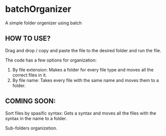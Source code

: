 # batchOrganizer
A simple folder orgenizer using batch

## HOW TO USE?
Drag and drop / copy and paste the file to the desired folder and run the file.

The code has a few options for organization:
1. By file extension: Makes a folder for every file type and moves all the correct files in it.
2. By file name: Takes every file with the same name and moves them to a folder.

## COMING SOON:
Sort files by spasific syntax: Gets a syntax and moves all the files with the syntax in the name to a folder.

Sub-folders organizetion.
